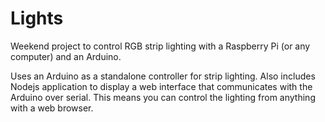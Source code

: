 Lights
======

Weekend project to control RGB strip lighting with a Raspberry Pi (or any computer) and an Arduino.

Uses an Arduino as a standalone controller for strip lighting. Also includes Nodejs application to display a web interface that communicates with the Arduino over serial. This means you can control the lighting from anything with a web browser.

